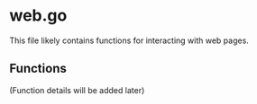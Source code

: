 # web.go

This file likely contains functions for interacting with web pages.

## Functions

(Function details will be added later)